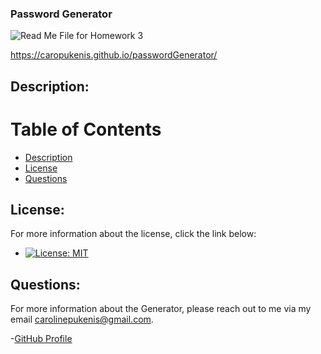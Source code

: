 ### Password Generator

![Read Me File for Homework 3](https://github.com/caropukenis/passwordGenerator/blob/master/assets/screenShot.png)

https://caropukenis.github.io/passwordGenerator/

## Description:

# Table of Contents
- [Description](#description)
- [License](#license)
- [Questions](#questions)

## License:
For more information about the license, click the link below:
- [![License: MIT](https://img.shields.io/badge/License-MIT-yellow.svg)](https://opensource.org/licenses/MIT)

## Questions:
For more information about the Generator, please reach out to me via my email carolinepukenis@gmail.com.

-[GitHub Profile](https://github.com/caropukenis)

  
